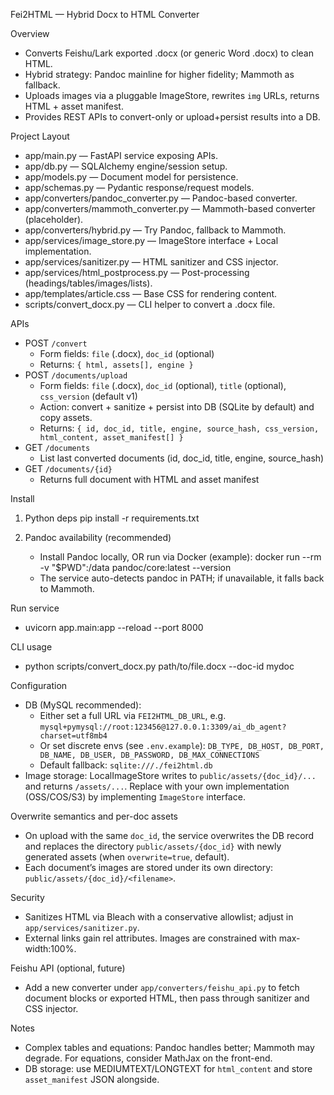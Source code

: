 Fei2HTML — Hybrid Docx to HTML Converter

Overview
- Converts Feishu/Lark exported .docx (or generic Word .docx) to clean HTML.
- Hybrid strategy: Pandoc mainline for higher fidelity; Mammoth as fallback.
- Uploads images via a pluggable ImageStore, rewrites `img` URLs, returns HTML + asset manifest.
- Provides REST APIs to convert-only or upload+persist results into a DB.

Project Layout
- app/main.py — FastAPI service exposing APIs.
- app/db.py — SQLAlchemy engine/session setup.
- app/models.py — Document model for persistence.
- app/schemas.py — Pydantic response/request models.
- app/converters/pandoc_converter.py — Pandoc-based converter.
- app/converters/mammoth_converter.py — Mammoth-based converter (placeholder).
- app/converters/hybrid.py — Try Pandoc, fallback to Mammoth.
- app/services/image_store.py — ImageStore interface + Local implementation.
- app/services/sanitizer.py — HTML sanitizer and CSS injector.
- app/services/html_postprocess.py — Post-processing (headings/tables/images/lists).
- app/templates/article.css — Base CSS for rendering content.
- scripts/convert_docx.py — CLI helper to convert a .docx file.

APIs
- POST `/convert`
  - Form fields: `file` (.docx), `doc_id` (optional)
  - Returns: `{ html, assets[], engine }`
- POST `/documents/upload`
  - Form fields: `file` (.docx), `doc_id` (optional), `title` (optional), `css_version` (default v1)
  - Action: convert + sanitize + persist into DB (SQLite by default) and copy assets.
  - Returns: `{ id, doc_id, title, engine, source_hash, css_version, html_content, asset_manifest[] }`
- GET `/documents`
  - List last converted documents (id, doc_id, title, engine, source_hash)
- GET `/documents/{id}`
  - Returns full document with HTML and asset manifest

Install
1) Python deps
   pip install -r requirements.txt

2) Pandoc availability (recommended)
   - Install Pandoc locally, OR run via Docker (example):
     docker run --rm -v "$PWD":/data pandoc/core:latest --version
   - The service auto-detects pandoc in PATH; if unavailable, it falls back to Mammoth.

Run service
- uvicorn app.main:app --reload --port 8000

CLI usage
- python scripts/convert_docx.py path/to/file.docx --doc-id mydoc

Configuration
- DB (MySQL recommended):
  - Either set a full URL via `FEI2HTML_DB_URL`, e.g. `mysql+pymysql://root:123456@127.0.0.1:3309/ai_db_agent?charset=utf8mb4`
  - Or set discrete envs (see `.env.example`): `DB_TYPE, DB_HOST, DB_PORT, DB_NAME, DB_USER, DB_PASSWORD, DB_MAX_CONNECTIONS`
  - Default fallback: `sqlite:///./fei2html.db`
- Image storage: LocalImageStore writes to `public/assets/{doc_id}/...` and returns `/assets/...`.
  Replace with your own implementation (OSS/COS/S3) by implementing `ImageStore` interface.

Overwrite semantics and per-doc assets
- On upload with the same `doc_id`, the service overwrites the DB record and replaces the directory `public/assets/{doc_id}` with newly generated assets (when `overwrite=true`, default).
- Each document’s images are stored under its own directory: `public/assets/{doc_id}/<filename>`.

Security
- Sanitizes HTML via Bleach with a conservative allowlist; adjust in `app/services/sanitizer.py`.
- External links gain rel attributes. Images are constrained with max-width:100%.

Feishu API (optional, future)
- Add a new converter under `app/converters/feishu_api.py` to fetch document blocks or exported HTML, then pass through sanitizer and CSS injector.

Notes
- Complex tables and equations: Pandoc handles better; Mammoth may degrade. For equations, consider MathJax on the front-end.
- DB storage: use MEDIUMTEXT/LONGTEXT for `html_content` and store `asset_manifest` JSON alongside.
